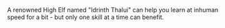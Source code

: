 A renowned High Elf named "Idrinth Thalui" can help you learn at inhuman speed for a bit - but only one skill at a time can benefit.
